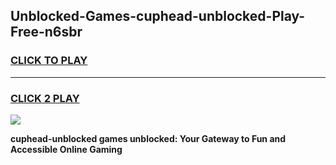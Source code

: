
## Unblocked-Games-cuphead-unblocked-Play-Free-n6sbr
<h3>
<a href="https://premium76.site?title=cuphead-unblocked&ref=23A">CLICK TO PLAY</a></h3>
<hr>

<h3>
<a href="https://premium76.site?title=cuphead-unblocked&ref=23A">CLICK 2 PLAY</a>
  
</h3>

<a href="https://premium76.site?title=cuphead-unblocked&ref=23A"><img src="https://clearcache.store/games.png"></a>


**cuphead-unblocked games unblocked: Your Gateway to Fun and Accessible Online Gaming**
